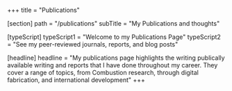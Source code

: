 +++
title = "Publications"

[section]
path = "/publications"
subTitle = "My Publications and thoughts"

[typeScript] 
typeScript1 = "Welcome to my Publications Page" 
typeScript2 = "See my peer-reviewed journals, reports, and blog posts"

[headline]
headline = "My publications page highlights the writing publically available writing and reports that I have done throughout my career. They cover a range of topics, from Combustion research, through digital fabrication, and international development"
+++
